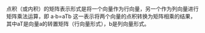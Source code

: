 点积（或内积）的矩阵表示形式是将一个向量作为行向量，另一个作为列向量进行矩阵乘法运算，即
a⋅b=aTb
这一表示将两个向量的点积转换为矩阵相乘的结果，其中aT是向量a的转置矩阵（行向量形式），b是列向量形式。
